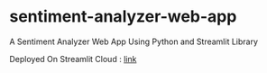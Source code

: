 # sentiment-analyzer-web-app
A Sentiment Analyzer Web App Using Python and Streamlit Library

Deployed On Streamlit Cloud : [link](https://share.streamlit.io/abhayparashar31/sentiment-analyzer-web-app/main/app.py)
